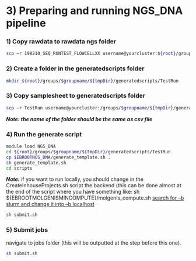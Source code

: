 # 3) Preparing and running NGS_DNA pipeline

### 1) Copy rawdata to rawdata ngs folder
```bash
scp –r 198210_SEQ_RUNTEST_FLOWCELLXX username@yourcluster:${root}/groups/$groupname/${tmpDir}/rawdata/ngs/
```
### 2) Create a folder in the generatedscripts folder
```bash
mkdir ${root}/groups/$groupname/${tmpDir}/generatedscripts/TestRun
```
### 3) Copy samplesheet to generatedscripts folder
```bash
scp –r TestRun username@yourcluster:/groups/$groupname/${tmpDir}/generatedscripts/
```
**_Note: the name of the folder should be the same as csv file_**

### 4) Run the generate script
```bash
module load NGS_DNA
cd ${root}/groups/$groupname/${tmpDir}/generatedscripts/TestRun
cp $EBROOTNGS_DNA/generate_template.sh .
sh generate_template.sh
cd scripts
```

**_Note:_** if you want to run locally, you should change in the CreateInhouseProjects.sh script the backend (this can be done almost at the end of the script where you have something like:
sh ${EBROOTMOLGENISMINCOMPUTE}/molgenis_compute.sh
<u>search for –b slurm and change it into –b localhost</u>
```bash
sh submit.sh
```
### 5) Submit jobs

navigate to jobs folder (this will be outputted at the step before this one).
```bash
sh submit.sh
```
